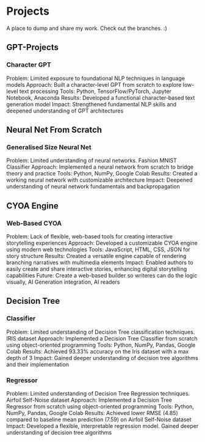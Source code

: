 # Projects
A place to dump and share my work. 
Check out the branches. :)

## GPT-Projects

### Character GPT
Problem: Limited exposure to foundational NLP techniques in language models
Approach: Built a character-level GPT from scratch to explore low-level text processing
Tools: Python, TensorFlow/PyTorch, Jupyter Notebook, Anaconda
Results: Developed a functional character-based text generation model
Impact: Strengthened fundamental NLP skills and deepened understanding of GPT architectures

## Neural Net From Scratch

### Generalised Size Neural Net
Problem: Limited understanding of neural networks. Fashion MNIST Classifier
Approach: Implemented a neural network from scratch to bridge theory and practice
Tools: Python, NumPy, Google Colab
Results: Created a working neural network with customizable architecture
Impact: Deepened understanding of neural network fundamentals and backpropagation

## CYOA Engine

### Web-Based CYOA
Problem: Lack of flexible, web-based tools for creating interactive storytelling experiences
Approach: Developed a customizable CYOA engine using modern web technologies
Tools: JavaScript, HTML, CSS, JSON for story structure
Results: Created a versatile engine capable of rendering branching narratives with multimedia elements
Impact: Enabled authors to easily create and share interactive stories, enhancing digital storytelling capabilities
Future: Create a web-based builder so writeres can do the logic visually, AI Generation integration, AI readers

## Decision Tree

### Classifier
Problem: Limited understanding of Decision Tree classification techniques. IRIS dataset
Approach: Implemented a Decision Tree Classifier from scratch using object-oriented programming
Tools: Python, NumPy, Pandas, Google Colab
Results: Achieved 93.33% accuracy on the Iris dataset with a max depth of 3
Impact: Gained deeper understanding of decision tree algorithms and their implementation

### Regressor
Problem: Limited understanding of Decision Tree Regression techniques. Airfoil Self-Noise dataset
Approach: Implemented a Decision Tree Regressor from scratch using object-oriented programming
Tools: Python, NumPy, Pandas, Google Colab
Results: Achieved lower RMSE (4.85) compared to baseline mean prediction (7.59) on Airfoil Self-Noise dataset
Impact: Developed a flexible, interpretable regression model. Gained deeper understanding of decision tree algorithms
